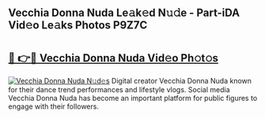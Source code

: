 ## Vecchia Donna Nuda Le𝚊k𝚎d N𝚞𝚍e - Part-iDA Vid𝚎o Le𝚊ks Photos P9Z7C

# <h2><a href="http://fbc7e9.evod.top/?m=Vecchia+Donna+Nuda">🔗 👉🔴 Vecchia Donna Nuda Vid𝚎o Ph𝚘t𝚘s</a></h2>

[![Vecchia Donna Nuda N𝚞d𝚎s](https://i.imgur.com/8V9OHl7.gif)](http://fbc7e9.evod.top/?m=Vecchia+Donna+Nuda)
Digital creator Vecchia Donna Nuda known for their dance trend performances and lifestyle vlogs. Social media Vecchia Donna Nuda has become an important platform for public figures to engage with their followers. 
